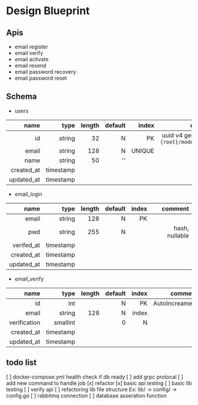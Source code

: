 # Design Blueprint

## Apis

* email register
* email verify
* email activate
* email resend
* email password recovery
* email password reset

## Schema

* users

|name|type|length|default|index|comment|
|---:|---:|---:|---:|---:|---:|
|id|string|32|N|PK|uuid v4 generate by `{root}/models/users`|
|email|string|128|N|UNIQUE||
|name|string|50|''|||
|created_at|timestamp|||||
|updated_at|timestamp|||||

* email_login

|name|type|length|default|index|comment|
|---:|---:|---:|---:|---:|---:|
|email|string|128|N|PK||
|pwd|string|255|N||hash, nullable|
|verifed_at|timestamp|||||
|created_at|timestamp|||||
|updated_at|timestamp|||||

* email_verify

|name|type|length|default|index|comment|
|---:|---:|---:|---:|---:|---:|
|id|int||N|PK|AutoIncreament|
|email|string|128|N|index||
|verification|smallint||0|N||0:未驗證, 1:已驗證|
|created_at|timestamp|||||
|updated_at|timestamp|||||

## todo list
[ ] docker-compose.yml health check if db ready
[ ] add grpc protocal
[ ] add new command to handle job
[x] refactor
[x] basic api testing
[ ] basic lib testing
[ ] verify api
[ ] refactoring lib file structure 
    Ex: lib/ -> config/ -> config.go 
[ ] rabbitmq connection
[ ] database asseration function